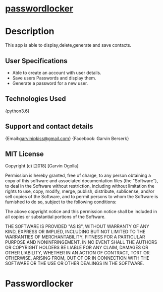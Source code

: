 # [passwordlocker](passwordlocker.png)

# Description

This app is able to display,delete,generate and save contacts.

## User Specifications
* Able to create an account with user details.
* Save users Passwords and display them.
* Generate a password for a new user.

## Technologies Used

{python3.6}

## Support and contact details

{Email:garvinipkiss@gmail.com}
{Facebook: Garvin Berserk}

## MIT License
Copyright (c) [2018] [Garvin Ogolla]

Permission is hereby granted, free of charge, to any person obtaining a copy of this software and associated documentation files (the "Software"), to deal in the Software without restriction, including without limitation the rights to use, copy, modify, merge, publish, distribute, sublicense, and/or sell copies of the Software, and to permit persons to whom the Software is furnished to do so, subject to the following conditions:

The above copyright notice and this permission notice shall be included in all copies or substantial portions of the Software.

THE SOFTWARE IS PROVIDED "AS IS", WITHOUT WARRANTY OF ANY KIND, EXPRESS OR IMPLIED, INCLUDING BUT NOT LIMITED TO THE WARRANTIES OF MERCHANTABILITY, FITNESS FOR A PARTICULAR PURPOSE AND NONINFRINGEMENT. IN NO EVENT SHALL THE AUTHORS OR COPYRIGHT HOLDERS BE LIABLE FOR ANY CLAIM, DAMAGES OR OTHER LIABILITY, WHETHER IN AN ACTION OF CONTRACT, TORT OR OTHERWISE, ARISING FROM, OUT OF OR IN CONNECTION WITH THE SOFTWARE OR THE USE OR OTHER DEALINGS IN THE SOFTWARE.

# Passwordlocker

